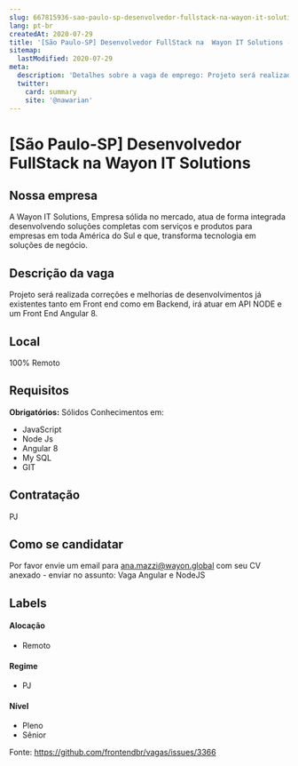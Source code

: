 ```yaml
---
slug: 667815936-sao-paulo-sp-desenvolvedor-fullstack-na-wayon-it-solutions
lang: pt-br
createdAt: 2020-07-29
title: '[São Paulo-SP] Desenvolvedor FullStack na  Wayon IT Solutions - Vaga de Emprego'
sitemap:
  lastModified: 2020-07-29
meta:
  description: 'Detalhes sobre a vaga de emprego: Projeto será realizada correções e melhorias de desenvolvimentos já existentes tanto em Front end como em Backend, irá atuar em API NODE e um Front End Angular 8.'
  twitter:
    card: summary
    site: '@nawarian'
---
```


# [São Paulo-SP] Desenvolvedor FullStack na  Wayon IT Solutions

## Nossa empresa

A Wayon IT Solutions, Empresa sólida no mercado, atua de forma integrada desenvolvendo soluções completas com serviços e produtos para empresas em toda América do Sul e que, transforma tecnologia em soluções de negócio.

## Descrição da vaga

Projeto será realizada correções e melhorias de desenvolvimentos já existentes tanto em Front end como em Backend, irá atuar em API NODE e um Front End Angular 8.

## Local

100% Remoto

## Requisitos

**Obrigatórios:**
Sólidos Conhecimentos em:
- JavaScript
- Node Js
- Angular 8
- My SQL                                                  
- GIT 


## Contratação

PJ 

## Como se candidatar

Por favor envie um email para ana.mazzi@wayon.global com seu CV anexado - enviar no assunto: Vaga Angular e NodeJS

## Labels
<!-- retire os labels que não fazem sentido à vaga -->

#### Alocação
- Remoto

#### Regime
- PJ

#### Nível
- Pleno
- Sênior




Fonte: https://github.com/frontendbr/vagas/issues/3366